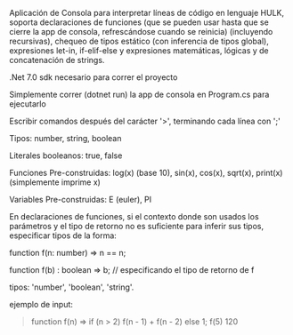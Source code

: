 Aplicación de Consola para interpretar líneas de código en lenguaje HULK, soporta declaraciones
de funciones (que se pueden usar hasta que se cierre la app de consola, refrescándose cuando se
reinicia) (incluyendo recursivas), chequeo de tipos estático (con inferencia de tipos global), expresiones let-in, if-elif-else
y expresiones matemáticas, lógicas y de concatenación de strings.

.Net 7.0 sdk necesario para correr el proyecto

Simplemente correr (dotnet run) la app de consola en Program.cs para ejecutarlo

Escribir comandos después del carácter '>', terminando cada línea con ';'

Tipos: number, string, boolean

Literales booleanos: true, false

Funciones Pre-construidas: log(x) (base 10), sin(x), cos(x), sqrt(x), print(x) (simplemente imprime x)

Variables Pre-construidas: E (euler), PI

En declaraciones de funciones, si el contexto donde son usados los parámetros y el
tipo de retorno no es suficiente para inferir sus tipos, especificar tipos de la forma:

function f(n: number) => n == n;

function f(b) : boolean => b; // especificando el tipo de retorno de f

tipos: 'number', 'boolean', 'string'.

ejemplo de input:

> function f(n) => if (n > 2) f(n - 1) + f(n - 2) else 1;
> f(5)
120
